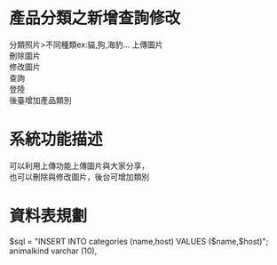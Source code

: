 # 產品分類之新增查詢修改
分類照片>不同種類ex:貓,狗,海豹...
 上傳圖片  
 刪除圖片  
修改圖片  
查詢  
登陸  
後臺增加產品類別

# 系統功能描述
可以利用上傳功能上傳圖片與大家分享，  
也可以刪除與修改圖片，後台可增加類別
# 資料表規劃
$sql = "INSERT INTO categories (name,host) VALUES ($name,$host)";  
 animalkind varchar (10),
